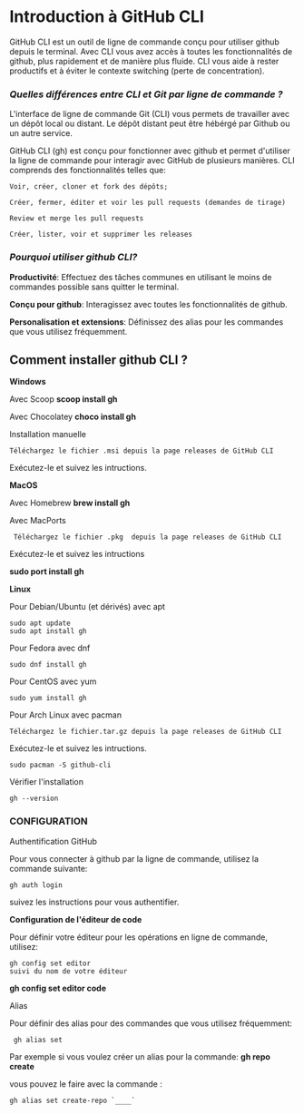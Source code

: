 # Introduction à GitHub CLI

GitHub CLI est un outil de ligne de commande conçu pour utiliser github depuis le terminal. Avec CLI vous avez accès à toutes les fonctionnalités de github, plus rapidement et de manière plus fluide. CLI vous aide à rester productifs et à éviter le contexte switching (perte de concentration).

### *Quelles différences entre CLI et Git par ligne de commande ?*

L'interface de ligne de commande Git (CLI) vous permets de travailler avec un dépôt local ou distant. Le dépôt distant peut être hébérgé par Github ou un autre service.

GitHub CLI (gh) est conçu pour fonctionner avec github et permet d'utiliser la ligne de commande pour interagir avec GitHub de plusieurs manières. CLI comprends des fonctionnalités telles que:

    Voir, créer, cloner et fork des dépôts;

    Créer, fermer, éditer et voir les pull requests (demandes de tirage)

    Review et merge les pull requests

    Créer, lister, voir et supprimer les releases
    
### *Pourquoi utiliser github CLI?*

   **Productivité**: Effectuez des tâches communes en utilisant le moins de commandes possible sans quitter le terminal.

   **Conçu pour github**: Interagissez avec toutes les fonctionnalités de github.

**Personalisation et extensions**: Définissez des alias pour les commandes que vous utilisez fréquemment.

## Comment installer github CLI ?

**Windows**

Avec Scoop **scoop  install gh**

Avec Chocolatey **choco  install gh**

Installation manuelle

    Téléchargez le fichier .msi depuis la page releases de GitHub CLI 
Exécutez-le et suivez les intructions.

**MacOS**

Avec Homebrew **brew install gh**

Avec MacPorts

     Téléchargez le fichier .pkg  depuis la page releases de GitHub CLI 
Exécutez-le et suivez les intructions

**sudo port install gh**

**Linux**

Pour Debian/Ubuntu (et dérivés) avec apt 
    
    sudo apt update
    sudo apt install gh

Pour Fedora avec dnf 
    
    sudo dnf install gh

Pour CentOS avec yum 

    sudo yum install gh

Pour Arch Linux avec pacman

    Téléchargez le fichier.tar.gz depuis la page releases de GitHub CLI 
Exécutez-le et suivez les intructions.


    sudo pacman -S github-cli

Vérifier l'installation

    gh --version    


### CONFIGURATION
Authentification GitHub

Pour vous connecter à github par la ligne de commande, utilisez la commande suivante:

    gh auth login

suivez les instructions pour vous authentifier.

**Configuration de l'éditeur de code**

 Pour définir votre éditeur pour les opérations en ligne de commande, utilisez:

    gh config set editor 
    suivi du nom de votre éditeur

**gh config set editor code**

Alias

Pour définir des alias pour des commandes que vous utilisez fréquemment:

     gh alias set

Par exemple si vous voulez créer un alias pour la commande: **gh repo create**

vous pouvez le faire avec la commande :


    gh alias set create-repo `____`
